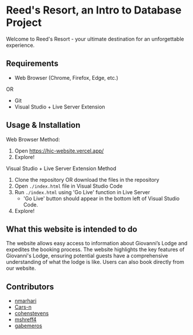 # Reed's Resort, an Intro to Database Project

Welcome to Reed's Resort - your ultimate destination for an unforgettable experience.

## Requirements

- Web Browser (Chrome, Firefox, Edge, etc.)
  
OR

- Git
- Visual Studio + Live Server Extension

## Usage & Installation

Web Browser Method:
1. Open https://hic-website.vercel.app/
2. Explore!

Visual Studio + Live Server Extension Method
1. Clone the repository OR download the files in the repository
2. Open `./index.html` file in Visual Studio Code
3. Run `./index.html` using 'Go Live' function in Live Server
    - 'Go Live' button should appear in the bottom left of Visual Studio Code.
4. Explore!

## What this website is intended to do
The website allows easy access to information about Giovanni’s Lodge and expedites the booking process. The website highlights the key features of Giovanni's Lodge, ensuring potential guests have a comprehensive understanding of what the lodge is like. Users can also book directly from our website.

## Contributors
- [nmarhari](https://github.com/nmarhari)
- [Cars-n](https://github.com/Cars-n)
- [cohenstevens](https://github.com/cohenstevens)
- [mshreff4](https://github.com/mshreff4)
- [gabemeros](https://github.com/gabemeros)
